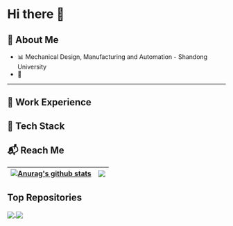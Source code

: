 # Hi there 👋

## 🚀 About Me

- 📊 Mechanical Design, Manufacturing and Automation - Shandong University
- 📌 

---

## 🏢 Work Experience

## 🤺 Tech Stack

## 📬 Reach Me


| <a href="https://github.com/anuraghazra/github-readme-stats"><img align="center" src="https://github-readme-stats.vercel.app/api?username=Ts-sound&show_icons=true&include_all_commits=true&theme=buefy&hide_border=true" alt="Anurag's github stats" /></a> | <a href="https://github.com/anuraghazra/github-readme-stats"><img align="center" src="https://github-readme-stats.vercel.app/api/top-langs/?username=Ts-sound&layout=compact&theme=buefy&hide_border=true" /></a> |
| ------------- | ------------- |

## Top Repositories

<a href="https://github.com/anuraghazra/github-readme-stats">
  <img align="center" src="https://github-readme-stats.vercel.app/api/pin/?username=Ts-sound&repo=github-readme-stats&theme=buefy" />
</a>
<a href="https://github.com/anuraghazra/Ts-sound.github.io">
  <img align="center" src="https://github-readme-stats.vercel.app/api/pin/?username=Ts-sound&repo=Ts-sound.github.io&theme=buefy" />
</a>

<!--
**Ts-sound/Ts-sound** is a ✨ _special_ ✨ repository because its `README.md` (this file) appears on your GitHub profile.

Here are some ideas to get you started:

- 🔭 I’m currently working on ...
- 🌱 I’m currently learning ...
- 👯 I’m looking to collaborate on ...
- 🤔 I’m looking for help with ...
- 💬 Ask me about ...
- 📫 How to reach me: ...
- 😄 Pronouns: ...
- ⚡ Fun fact: ...
-->
